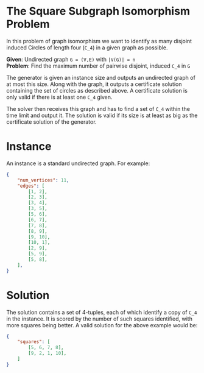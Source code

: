 # The Square Subgraph Isomorphism Problem
In this problem of graph isomorphism we want to identify as many disjoint
induced Circles of length four (`C_4`) in a given graph as possible.

**Given**: Undirected graph `G = (V,E)` with `|V(G)| = n`  
**Problem**: Find the maximum number of pairwise disjoint, induced `C_4` in `G`

The generator is given an instance size and outputs an undirected graph of at
most this size. Along with the graph, it outputs a certificate solution
containing the set of circles as described above. A certificate solution is only
valid if there is at least one `C_4` given.

The solver then receives this graph and has to find a set of `C_4` within the
time limit and output it. The solution is valid if its size is at least as big
as the certificate solution of the generator.

# Instance
An instance is a standard undirected graph. For example:
```json
{
    "num_vertices": 11,
    "edges": [
        [1, 2],
        [2, 3],
        [3, 4],
        [3, 5],
        [5, 6],
        [6, 7],
        [7, 8],
        [8, 9],
        [9, 10],
        [10, 1],
        [2, 9],
        [5, 9],
        [5, 8],
    ],
}
```

# Solution
The solution contains a set of 4-tuples, each of which identify a copy of `C_4` in the instance.
It is scored by the number of such squares identified, with more squares being better.
A valid solution for the above example would be:
```json
{
    "squares": [
        [5, 6, 7, 8],
        [9, 2, 1, 10],
    ]
}
```
